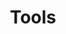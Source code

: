 ---
layout: default
title: Tools
parent: Signals
nav_order: 1
has_toc: true # on by default
has_children: false
---